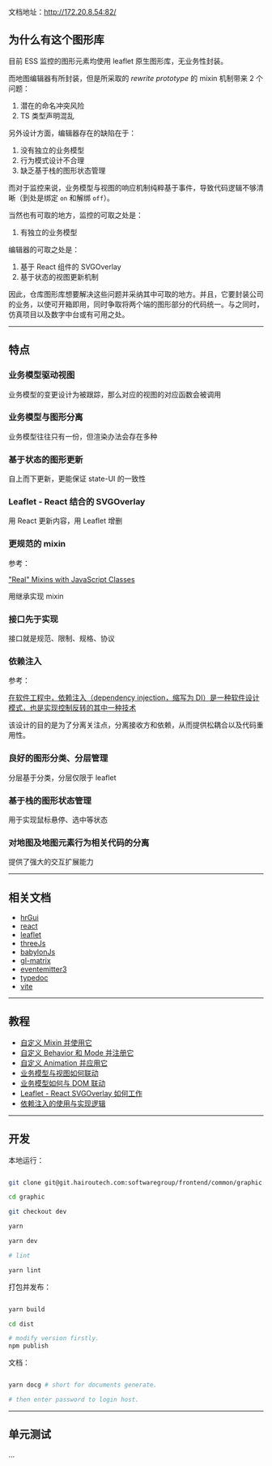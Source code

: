 

文档地址：http://172.20.8.54:82/

## 为什么有这个图形库

目前 ESS 监控的图形元素均使用 leaflet 原生图形库，无业务性封装。

而地图编辑器有所封装，但是所采取的 _rewrite prototype_ 的 mixin 机制带来 2 个问题：

1. 潜在的命名冲突风险
2. TS 类型声明混乱

另外设计方面，编辑器存在的缺陷在于：

1. 没有独立的业务模型
2. 行为模式设计不合理
3. 缺乏基于栈的图形状态管理

而对于监控来说，业务模型与视图的响应机制纯粹基于事件，导致代码逻辑不够清晰（到处是绑定 `on` 和解绑 `off`）。

当然也有可取的地方，监控的可取之处是：

1. 有独立的业务模型

编辑器的可取之处是：

1. 基于 React 组件的 SVGOverlay
2. 基于状态的视图更新机制

因此，仓库图形库想要解决这些问题并采纳其中可取的地方。并且，它要封装公司的业务，以使可开箱即用，同时争取将两个端的图形部分的代码统一。与之同时，仿真项目以及数字中台或有可用之处。

---

## 特点

### 业务模型驱动视图

业务模型的变更设计为被跟踪，那么对应的视图的对应函数会被调用

### 业务模型与图形分离

业务模型往往只有一份，但渲染办法会存在多种

### 基于状态的图形更新

自上而下更新，更能保证 state-UI 的一致性

### Leaflet - React 结合的 SVGOverlay

用 React 更新内容，用 Leaflet 增删

### 更规范的 mixin

参考：

<a href="https://justinfagnani.com/2015/12/21/real-mixins-with-javascript-classes/">"Real" Mixins with JavaScript Classes</a>

用继承实现 mixin

### 接口先于实现

接口就是规范、限制、规格、协议

### 依赖注入

参考：

<a href="https://zh.wikipedia.org/wiki/%E4%BE%9D%E8%B5%96%E6%B3%A8%E5%85%A5#:~:text=%E5%9C%A8%E8%BD%AF%E4%BB%B6%E5%B7%A5%E7%A8%8B%E4%B8%AD%EF%BC%8C%E4%BE%9D%E8%B5%96,%E7%BB%99%E6%8E%A5%E6%94%B6%E6%96%B9%E7%9A%84%E8%BF%87%E7%A8%8B%E3%80%82"> 在软件工程中，依赖注入（dependency injection，缩写为 DI）是一种软件设计模式，也是实现控制反转的其中一种技术 </a>

该设计的目的是为了分离关注点，分离接收方和依赖，从而提供松耦合以及代码重用性。

### 良好的图形分类、分层管理

分层基于分类，分层仅限于 leaflet

### 基于栈的图形状态管理

用于实现鼠标悬停、选中等状态

### 对地图及地图元素行为相关代码的分离

提供了强大的交互扩展能力

---

## 相关文档

- <a href="/modules.html">hrGui</a>
- <a href="https://reactjs.org/docs/getting-started.html">react</a>
- <a href="https://leafletjs.com/reference.html">leaflet</a>
- <a href="https://threejs.org/docs/index.html">threeJs</a>
- <a href="https://doc.babylonjs.com/start">babylonJs</a>
- <a href="https://glmatrix.net/docs/">gl-matrix</a>
- <a href="https://github.com/primus/eventemitter3#readme">eventemitter3</a>
- <a href="https://typedoc.org/guides/overview/">typedoc</a>
- <a href="https://vitejs.dev/guide/">vite</a>

---

## 教程

- <a href="/pages/tutorials/mixins.html">自定义 Mixin 并使用它</a>
- <a href="/pages/tutorials/modes.html">自定义 Behavior 和 Mode 并注册它</a>
- <a href="/pages/tutorials/animation.html">自定义 Animation 并应用它</a>
- <a href="/pages/tutorials/model-view.html">业务模型与视图如何联动</a>
- <a href="/pages/tutorials/model-dom.html">业务模型如何与 DOM 联动</a>
- <a href="/pages/tutorials/react-svgoverlay.html">Leaflet - React SVGOverlay 如何工作</a>
- <a href="/pages/tutorials/inject.html">依赖注入的使用与实现逻辑</a>

---
## 开发

本地运行：

```sh

git clone git@git.hairoutech.com:softwaregroup/frontend/common/graphic.git

cd graphic

git checkout dev

yarn

yarn dev

# lint

yarn lint

```

打包并发布：

```sh

yarn build

cd dist

# modify version firstly.
npm publish

```

文档：

```sh

yarn docg # short for documents generate.

# then enter password to login host.

```

---

## 单元测试

...